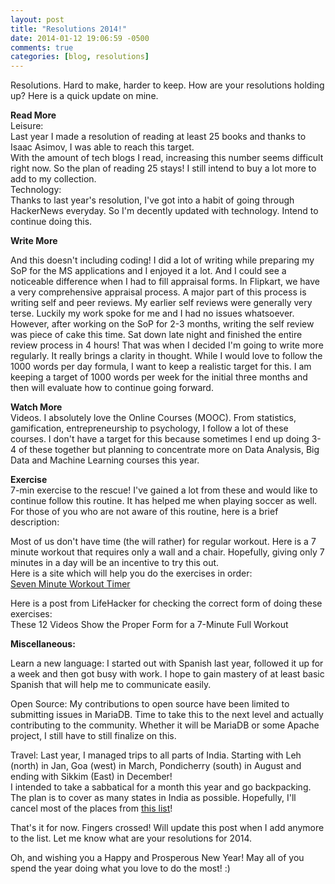 ```yaml
---
layout: post
title: "Resolutions 2014!"
date: 2014-01-12 19:06:59 -0500
comments: true
categories: [blog, resolutions]
---
```


<p>Resolutions. Hard to make, harder to keep. How are your resolutions holding up? Here is a quick update on mine. </p>
<p><b>Read More </b><br />
Leisure:<br />
Last year I made a resolution of reading at least 25 books and thanks to Isaac Asimov, I was able to reach this target.<br />
With the amount of tech blogs I read, increasing this number seems difficult right now. So the plan of reading 25 stays! I still intend to buy a lot more to add to my collection.<br />
Technology:<br />
Thanks to last year's resolution, I've got into a habit of going through HackerNews everyday. So I'm decently updated with technology. Intend to continue doing this. </p>
<p><b>Write More</b><br />
<!--more-->

And this doesn't including coding! I did a lot of writing while preparing my SoP for the MS applications and I enjoyed it a lot. And I could see a noticeable difference when I had to fill appraisal forms. In Flipkart, we have a very comprehensive appraisal process. A major part of this process is writing self and peer reviews. My earlier self reviews were generally very terse. Luckily my work spoke for me and I had no issues whatsoever. However, after working on the SoP for 2-3 months, writing the self review was piece of cake this time. Sat down late night and finished the entire review process in 4 hours! That was when I decided I'm going to write more regularly. It really brings a clarity in thought. While I would love to follow the 1000 words per day formula, I want to keep a realistic target for this. I am keeping a target of 1000 words per week for the initial three months and then will evaluate how to continue going forward. </p>
<p><b>Watch More</b><br />
Videos. I absolutely love the Online Courses (MOOC). From statistics, gamification, entrepreneurship to psychology, I follow a lot of these courses. I don't have a target for this because sometimes I end up doing 3-4 of these together but planning to concentrate more on Data Analysis, Big Data and Machine Learning courses this year. </p>
<p><b>Exercise</b><br />
7-min exercise to the rescue! <span id="more-133"></span> I've gained a lot from these and would like to continue follow this routine. It has helped me when playing soccer as well. For those of you who are not aware of this routine, here is a brief description: </p>
<p>Most of us don't have time (the will rather) for regular workout. Here is a 7 minute workout that requires only a wall and a chair. Hopefully, giving only 7 minutes in a day will be an incentive to try this out.<br />
Here is a site which will help you do the exercises in order:<br />
<a href="http://7-min.com/"> Seven Minute Workout Timer</a> </p>
<p>Here is a post from LifeHacker for checking the correct form of doing these exercises:<br />
<a hred="http://lifehacker.com/these-12-videos-show-the-proper-form-for-a-7-minute-ful-499199366">These 12 Videos Show the Proper Form for a 7-Minute Full Workout</a> </p>
<p><b>Miscellaneous: </b></p>
<p>Learn a new language: I started out with Spanish last year, followed it up for a week and then got busy with work. I hope to gain mastery of at least basic Spanish that will help me to communicate easily. </p>
<p>Open Source: My contributions to open source have been limited to submitting issues in MariaDB. Time to take this to the next level and actually contributing to the community. Whether it will be MariaDB or some Apache project, I still have to still finalize on this. </p>
<p>Travel: Last year, I managed trips to all parts of India. Starting with Leh (north) in Jan, Goa (west) in March, Pondicherry (south) in August and ending with Sikkim (East) in December!<br />
I intended to take a sabbatical for a month this year and go backpacking. The plan is to cover as many states in India as possible. Hopefully, I'll cancel most of the places from <a href="http://www.thrillophilia.com/blog/50-places-to-visit-in-india-before-you-turn-30/">this list</a>!</p>
<p>That's it for now. Fingers crossed! Will update this post when I add anymore to the list.  Let me know what are your resolutions for 2014.</p>
<p>Oh, and wishing you a Happy and Prosperous New Year! May all of you spend the year doing what you love to do the most! :) </p>